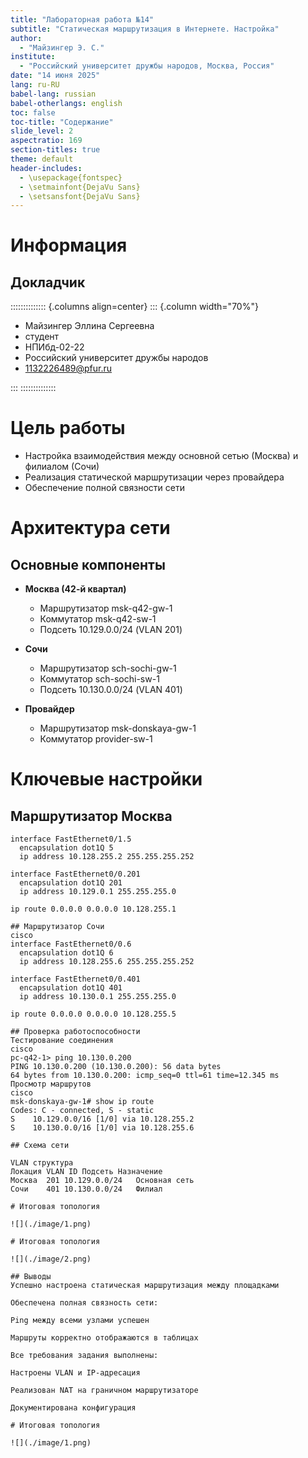 ```yaml
---
title: "Лабораторная работа №14"  
subtitle: "Статическая маршрутизация в Интернете. Настройка"
author:
  - "Майзингер Э. С."
institute:
  - "Российский университет дружбы народов, Москва, Россия"
date: "14 июня 2025"
lang: ru-RU
babel-lang: russian
babel-otherlangs: english
toc: false
toc-title: "Содержание"
slide_level: 2
aspectratio: 169
section-titles: true
theme: default
header-includes:
  - \usepackage{fontspec}
  - \setmainfont{DejaVu Sans}
  - \setsansfont{DejaVu Sans}
---
```


# Информация

## Докладчик

:::::::::::::: {.columns align=center}
::: {.column width="70%"}

* Майзингер Эллина Сергеевна  
* студент  
* НПИбд-02-22  
* Российский университет дружбы народов  
* [1132226489@pfur.ru](mailto:1132226489@pfur.ru)  

:::
::::::::::::::

# Цель работы

- Настройка взаимодействия между основной сетью (Москва) и филиалом (Сочи)
- Реализация статической маршрутизации через провайдера
- Обеспечение полной связности сети

# Архитектура сети

## Основные компоненты
- **Москва (42-й квартал)**
  - Маршрутизатор msk-q42-gw-1
  - Коммутатор msk-q42-sw-1
  - Подсеть 10.129.0.0/24 (VLAN 201)

- **Сочи**
  - Маршрутизатор sch-sochi-gw-1
  - Коммутатор sch-sochi-sw-1
  - Подсеть 10.130.0.0/24 (VLAN 401)

- **Провайдер**
  - Маршрутизатор msk-donskaya-gw-1
  - Коммутатор provider-sw-1

# Ключевые настройки

## Маршрутизатор Москва
```cisco
interface FastEthernet0/1.5
  encapsulation dot1Q 5
  ip address 10.128.255.2 255.255.255.252

interface FastEthernet0/0.201
  encapsulation dot1Q 201
  ip address 10.129.0.1 255.255.255.0

ip route 0.0.0.0 0.0.0.0 10.128.255.1

## Маршрутизатор Сочи
cisco
interface FastEthernet0/0.6
  encapsulation dot1Q 6
  ip address 10.128.255.6 255.255.255.252

interface FastEthernet0/0.401
  encapsulation dot1Q 401
  ip address 10.130.0.1 255.255.255.0

ip route 0.0.0.0 0.0.0.0 10.128.255.5

## Проверка работоспособности
Тестирование соединения
cisco
pc-q42-1> ping 10.130.0.200
PING 10.130.0.200 (10.130.0.200): 56 data bytes
64 bytes from 10.130.0.200: icmp_seq=0 ttl=61 time=12.345 ms
Просмотр маршрутов
cisco
msk-donskaya-gw-1# show ip route
Codes: C - connected, S - static
S    10.129.0.0/16 [1/0] via 10.128.255.2
S    10.130.0.0/16 [1/0] via 10.128.255.6

## Схема сети

VLAN структура
Локация	VLAN ID	Подсеть	Назначение
Москва	201	10.129.0.0/24	Основная сеть
Сочи	401	10.130.0.0/24	Филиал

# Итоговая топология 

![](./image/1.png)

# Итоговая топология 

![](./image/2.png)

## Выводы
Успешно настроена статическая маршрутизация между площадками

Обеспечена полная связность сети:

Ping между всеми узлами успешен

Маршруты корректно отображаются в таблицах

Все требования задания выполнены:

Настроены VLAN и IP-адресация

Реализован NAT на граничном маршрутизаторе

Документирована конфигурация

# Итоговая топология 

![](./image/1.png)



